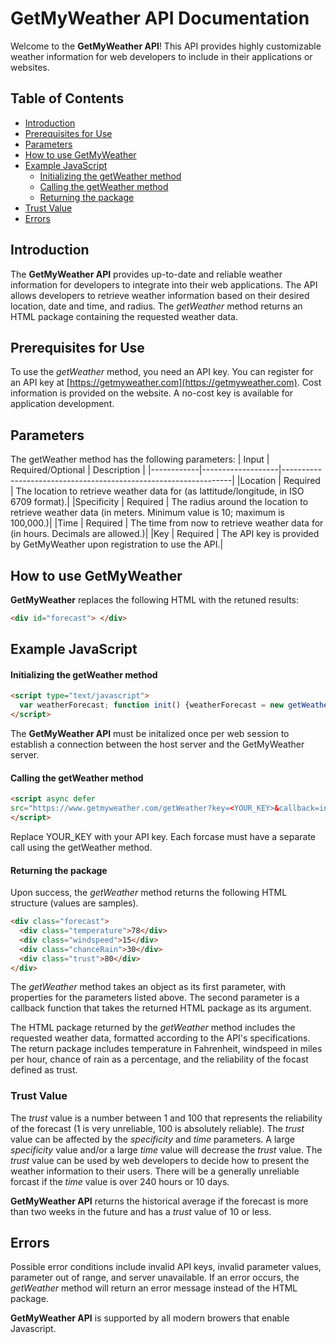# GetMyWeather API Documentation

Welcome to the **GetMyWeather API**! This API provides highly customizable weather information for web developers to include in their applications or websites. 

## Table of Contents
- [Introduction](#introduction)
- [Prerequisites for Use](#prerequisites-for-use)
- [Parameters](#parameters)
- [How to use GetMyWeather](#how-to-use-getmyweather)
- [Example JavaScript](#example-javascript)
  - [Initializing the getWeather method](#initializing-the-getweather-method)
  - [Calling the getWeather method](#calling-the-getweather-method)
  - [Returning the package](#returning-the-package)
- [Trust Value](#trust-value)
- [Errors](#errors)

## Introduction

The **GetMyWeather API** provides up-to-date and reliable weather information for developers to integrate into their web applications. The API allows developers to retrieve weather information based on their desired location, date and time, and radius. The *getWeather* method returns an HTML package containing the requested weather data.

## Prerequisites for Use

To use the *getWeather* method, you need an API key. You can register for an API key at [https://getmyweather.com](https://getmyweather.com). Cost information is provided on the website. A no-cost key is available for application development.

## Parameters
The getWeather method has the following parameters:
| Input      | Required/Optional | Description                                                     |
|------------|-------------------|-----------------------------------------------------------------|
|Location    | Required          | The location to retrieve weather data for (as lattitude/longitude, in ISO 6709 format).|
|Specificity | Required          | The radius around the location to retrieve weather data (in meters. Minimum value is 10; maximum is 100,000.)|
|Time        | Required          | The time from now to retrieve weather data for (in hours. Decimals are allowed.)|
|Key         | Required          | The API key is provided by GetMyWeather upon registration to use the API.|

## How to use GetMyWeather

**GetMyWeather** replaces the following HTML with the retuned results:

```html
<div id="forecast"> </div>
```

## Example JavaScript 
#### Initializing the getWeather method
```html
<script type="text/javascript">
  var weatherForecast; function init() {weatherForecast = new getWeather(document.getElementById('forecast')}
</script>
```
The **GetMyWeather API** must be initalized once per web session to establish a connection between the host server and the GetMyWeather server.

#### Calling the getWeather method
```html
<script async defer
src="https://www.getmyweather.com/getWeather?key=<YOUR_KEY>&callback=init&location=<LATITUDE>:<LONGITUDE>&specificity=<SPECIFICITY>&time=<TIME>">
</script>
```
Replace YOUR_KEY with your API key. Each forcase must have a separate call using the getWeather method.

#### Returning the package
Upon success, the *getWeather* method returns the following HTML structure (values are samples).
```html
<div class="forecast">
  <div class="temperature">78</div>
  <div class="windspeed">15</div>
  <div class="chanceRain">30</div>
  <div class="trust">80</div>
</div>
```

The *getWeather* method takes an object as its first parameter, with properties for the parameters listed above. The second parameter is a callback function that takes the returned HTML package as its argument.

The HTML package returned by the *getWeather* method includes the requested weather data, formatted according to the API's specifications. The return package includes temperature in Fahrenheit, windspeed in miles per hour, chance of rain as a percentage, and the reliability of the focast defined as trust. 


### Trust Value

The *trust* value is a number between 1 and 100 that represents the reliability of the forecast (1 is very unreliable, 100 is absolutely reliable). The *trust* value can be affected by the *specificity* and *time* parameters. A large *specificity* value and/or a large *time* value will decrease the *trust* value. The *trust* value can be used by web developers to decide how to present the weather information to their users. There will be a generally unreliable forcast if the *time* value is over 240 hours or 10 days. 

**GetMyWeather API** returns the historical average if the forecast is more than two weeks in the future and has a *trust* value of 10 or less.

## Errors
Possible error conditions include invalid API keys, invalid parameter values, parameter out of range, and server unavailable. If an error occurs, the *getWeather* method will return an error message instead of the HTML package. 

**GetMyWeather API** is supported by all modern browers that enable Javascript.

